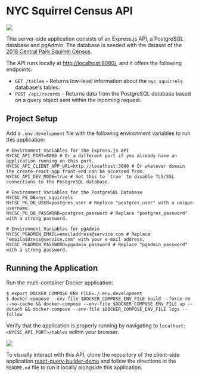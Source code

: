 # NYC Squirrel Census API

![](https://www.dl.dropboxusercontent.com/s/e4tm9g9vjnm67wv/screenshot-6t93219.png)

This server-side application consists of an Express.js API, a PostgreSQL database and pgAdmin. The database is seeded with the dataset of the [2018 Central Park Squirrel Census](https://data.cityofnewyork.us/Environment/2018-Central-Park-Squirrel-Census-Squirrel-Data/vfnx-vebw).

The API runs locally at [http://localhost:8080/](http://localhost:8080/), and it offers the following endpoints:

* `GET /tables` - Returns low-level information about the `nyc_squirrels` database's tables.
* `POST /api/records` - Returns data from the PostgreSQL database based on a query object sent within the incoming request.

## Project Setup

Add a `.env.development` file with the following environment variables to run this application:

```
# Environment Variables for the Express.js API
NYCSC_API_PORT=8080 # Or a different port if you already have an application running on this port.
NYCSC_API_CLIENT_APP_URL=http://localhost:3000 # Or whatever domain the create-react-app front-end can be accessed from.
NYCSC_API_DEV_MODE=true # Set this to `true` to disable TLS/SSL connections to the PostgreSQL database.

# Environment Variables for the PostgreSQL Database
NYCSC_PG_DB=nyc_squirrels
NYCSC_PG_DB_USER=postgres_user # Replace "postgres_user" with a unique username.
NYCSC_PG_DB_PASSWORD=postgres_password # Replace "postgres_password" with a strong password. 

# Environment Variables for pgAdmin
NYCSC_PGADMIN_EMAIL=emailaddress@service.com # Replace "emailaddress@service.com" with your e-mail address.
NYCSC_PGADMIN_PASSWORD=pgadmin_password # Replace "pgadmin_password" with a strong password.
```

## Running the Application

Run the multi-container Docker application:

```shell
$ export DOCKER_COMPOSE_ENV_FILE=./.env.development
$ docker-compose --env-file $DOCKER_COMPOSE_ENV_FILE build --force-rm --no-cache && docker-compose --env-file $DOCKER_COMPOSE_ENV_FILE up --detach && docker-compose --env-file $DOCKER_COMPOSE_ENV_FILE logs --follow
```

Verify that the application is properly running by navigating to `localhost:<NYCSC_API_PORT>/tables` within your browser. 

![](https://www.dl.dropboxusercontent.com/s/euzcn08paihkugw/screenshot-fjfe803j0.png)

To visually interact with this API, clone the repository of the client-side application [react-query-builder-demo](https://github.com/newline-sandbox/react-query-builder-demo) and follow the directions in the `README.md` file to run it locally alongside this application.